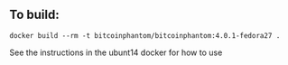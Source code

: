 To build:
---
    docker build --rm -t bitcoinphantom/bitcoinphantom:4.0.1-fedora27 .

See the instructions in the ubunt14 docker for how to use

